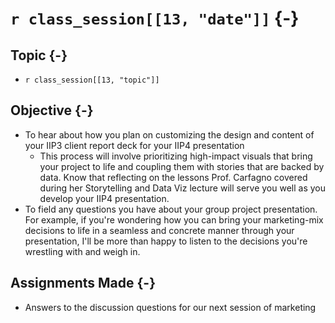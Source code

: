 # `r class_session[[13, "date"]]` {-}

## Topic {-}

- `r class_session[[13, "topic"]]`

## Objective {-}

- To hear about how you plan on customizing the design and content of your IIP3
client report deck for your IIP4 presentation
    + This process will involve prioritizing high-impact visuals that bring your
    project to life and coupling them with stories that are backed by data. Know
    that reflecting on the lessons Prof. Carfagno covered during her
    Storytelling and Data Viz lecture will serve you well as you develop your
    IIP4 presentation.  
- To field any questions you have about your group project presentation. For
example, if you're wondering how you can bring your marketing-mix decisions to
life in a seamless and concrete manner through your presentation, I'll be more
than happy to listen to the decisions you're wrestling with and weigh in.

## Assignments Made {-}

- Answers to the discussion questions for our next session of marketing
